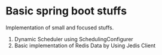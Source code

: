 # Basic spring boot stuffs
Implementation of small and focused stuffs.
1. Dynamic Scheduler using SchedulingConfigurer
2. Basic implementation of Redis Data by Using Jedis Client
